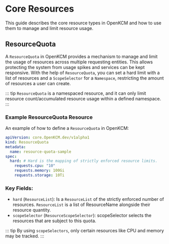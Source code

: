 # Core Resources

This guide describes the core resource types in OpenKCM and how to use them to manage and limit resource usage.

## ResourceQuota

A `ResourceQuota` in OpenKCM provides a mechanism to manage and limit the usage of resources across multiple 
requesting entities. This allows protecting the system from usage spikes and services can be kept responsive. With the 
help of `ResourceQuota`, you can set a hard limit with a list of resources and a `ScopeSelector` for a `Namespace`, restricting the amount of resources a user can create. 

::: tip
`ResourceQuota` is a namespaced resource, and it can only limit resource count/accumulated resource usage within a defined namespace.
:::

### Example ResourceQuota Resource

An example of how to define a `ResourceQuota` in OpenKCM:

```yaml
apiVersion: core.OpenKCM.dev/v1alpha1
kind: ResourceQuota
metadata:
  name: resource-quota-sample
spec:
  hard: # Hard is the mapping of strictly enforced resource limits.
    requests.cpu: "10"
    requests.memory: 100Gi
    requests.storage: 10Ti
```

### Key Fields:

- `hard` (`ResourceList`): Is a `ResourceList` of the strictly enforced number of resources. `ResourceList` is a list of ResourceName alongside their resource quantity.
- `scopeSelector` (`ResourceScopeSelector`): scopeSelector selects the resources that are subject to this quota. 

::: tip 
By using `scopeSelectors`, only certain resources like CPU and memory may be tracked.
:::

